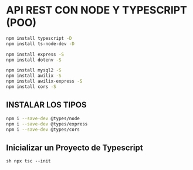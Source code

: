 # API REST CON NODE Y TYPESCRIPT (POO)

```sh
npm install typescript -D
npm install ts-node-dev -D

npm install express -S
npm install dotenv -S

npm install mysql2 -S
npm install awilix -S
npm install awilix-express -S
npm install cors -S
```

## INSTALAR LOS TIPOS

```sh
npm i --save-dev @types/node
npm i --save-dev @types/express
npm i --save-dev @types/cors
```

## Inicializar un Proyecto de Typescript

`sh
npx tsc --init
`
